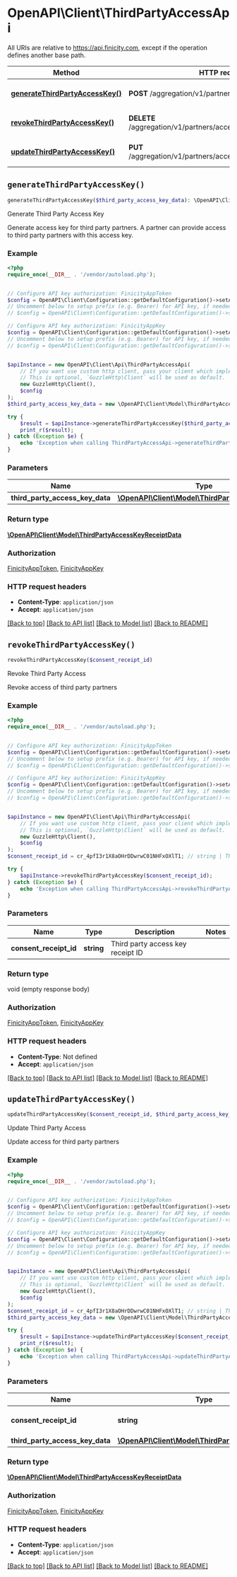 # OpenAPI\Client\ThirdPartyAccessApi

All URIs are relative to https://api.finicity.com, except if the operation defines another base path.

| Method | HTTP request | Description |
| ------------- | ------------- | ------------- |
| [**generateThirdPartyAccessKey()**](ThirdPartyAccessApi.md#generateThirdPartyAccessKey) | **POST** /aggregation/v1/partners/accessKey | Generate Third Party Access Key |
| [**revokeThirdPartyAccessKey()**](ThirdPartyAccessApi.md#revokeThirdPartyAccessKey) | **DELETE** /aggregation/v1/partners/accessKey/{consentReceiptId} | Revoke Third Party Access |
| [**updateThirdPartyAccessKey()**](ThirdPartyAccessApi.md#updateThirdPartyAccessKey) | **PUT** /aggregation/v1/partners/accessKey/{consentReceiptId} | Update Third Party Access |


## `generateThirdPartyAccessKey()`

```php
generateThirdPartyAccessKey($third_party_access_key_data): \OpenAPI\Client\Model\ThirdPartyAccessKeyReceiptData
```

Generate Third Party Access Key

Generate access key for third party partners. A partner can provide access to third party partners with this access key.

### Example

```php
<?php
require_once(__DIR__ . '/vendor/autoload.php');


// Configure API key authorization: FinicityAppToken
$config = OpenAPI\Client\Configuration::getDefaultConfiguration()->setApiKey('Finicity-App-Token', 'YOUR_API_KEY');
// Uncomment below to setup prefix (e.g. Bearer) for API key, if needed
// $config = OpenAPI\Client\Configuration::getDefaultConfiguration()->setApiKeyPrefix('Finicity-App-Token', 'Bearer');

// Configure API key authorization: FinicityAppKey
$config = OpenAPI\Client\Configuration::getDefaultConfiguration()->setApiKey('Finicity-App-Key', 'YOUR_API_KEY');
// Uncomment below to setup prefix (e.g. Bearer) for API key, if needed
// $config = OpenAPI\Client\Configuration::getDefaultConfiguration()->setApiKeyPrefix('Finicity-App-Key', 'Bearer');


$apiInstance = new OpenAPI\Client\Api\ThirdPartyAccessApi(
    // If you want use custom http client, pass your client which implements `GuzzleHttp\ClientInterface`.
    // This is optional, `GuzzleHttp\Client` will be used as default.
    new GuzzleHttp\Client(),
    $config
);
$third_party_access_key_data = new \OpenAPI\Client\Model\ThirdPartyAccessKeyData(); // \OpenAPI\Client\Model\ThirdPartyAccessKeyData

try {
    $result = $apiInstance->generateThirdPartyAccessKey($third_party_access_key_data);
    print_r($result);
} catch (Exception $e) {
    echo 'Exception when calling ThirdPartyAccessApi->generateThirdPartyAccessKey: ', $e->getMessage(), PHP_EOL;
}
```

### Parameters

| Name | Type | Description  | Notes |
| ------------- | ------------- | ------------- | ------------- |
| **third_party_access_key_data** | [**\OpenAPI\Client\Model\ThirdPartyAccessKeyData**](../Model/ThirdPartyAccessKeyData.md)|  | |

### Return type

[**\OpenAPI\Client\Model\ThirdPartyAccessKeyReceiptData**](../Model/ThirdPartyAccessKeyReceiptData.md)

### Authorization

[FinicityAppToken](../../README.md#FinicityAppToken), [FinicityAppKey](../../README.md#FinicityAppKey)

### HTTP request headers

- **Content-Type**: `application/json`
- **Accept**: `application/json`

[[Back to top]](#) [[Back to API list]](../../README.md#endpoints)
[[Back to Model list]](../../README.md#models)
[[Back to README]](../../README.md)

## `revokeThirdPartyAccessKey()`

```php
revokeThirdPartyAccessKey($consent_receipt_id)
```

Revoke Third Party Access

Revoke access of third party partners

### Example

```php
<?php
require_once(__DIR__ . '/vendor/autoload.php');


// Configure API key authorization: FinicityAppToken
$config = OpenAPI\Client\Configuration::getDefaultConfiguration()->setApiKey('Finicity-App-Token', 'YOUR_API_KEY');
// Uncomment below to setup prefix (e.g. Bearer) for API key, if needed
// $config = OpenAPI\Client\Configuration::getDefaultConfiguration()->setApiKeyPrefix('Finicity-App-Token', 'Bearer');

// Configure API key authorization: FinicityAppKey
$config = OpenAPI\Client\Configuration::getDefaultConfiguration()->setApiKey('Finicity-App-Key', 'YOUR_API_KEY');
// Uncomment below to setup prefix (e.g. Bearer) for API key, if needed
// $config = OpenAPI\Client\Configuration::getDefaultConfiguration()->setApiKeyPrefix('Finicity-App-Key', 'Bearer');


$apiInstance = new OpenAPI\Client\Api\ThirdPartyAccessApi(
    // If you want use custom http client, pass your client which implements `GuzzleHttp\ClientInterface`.
    // This is optional, `GuzzleHttp\Client` will be used as default.
    new GuzzleHttp\Client(),
    $config
);
$consent_receipt_id = cr_4pfI3r1X8aOHrDDwrwC01NHFxOXlT1; // string | Third party access key receipt ID

try {
    $apiInstance->revokeThirdPartyAccessKey($consent_receipt_id);
} catch (Exception $e) {
    echo 'Exception when calling ThirdPartyAccessApi->revokeThirdPartyAccessKey: ', $e->getMessage(), PHP_EOL;
}
```

### Parameters

| Name | Type | Description  | Notes |
| ------------- | ------------- | ------------- | ------------- |
| **consent_receipt_id** | **string**| Third party access key receipt ID | |

### Return type

void (empty response body)

### Authorization

[FinicityAppToken](../../README.md#FinicityAppToken), [FinicityAppKey](../../README.md#FinicityAppKey)

### HTTP request headers

- **Content-Type**: Not defined
- **Accept**: `application/json`

[[Back to top]](#) [[Back to API list]](../../README.md#endpoints)
[[Back to Model list]](../../README.md#models)
[[Back to README]](../../README.md)

## `updateThirdPartyAccessKey()`

```php
updateThirdPartyAccessKey($consent_receipt_id, $third_party_access_key_data): \OpenAPI\Client\Model\ThirdPartyAccessKeyReceiptData
```

Update Third Party Access

Update access for third party partners

### Example

```php
<?php
require_once(__DIR__ . '/vendor/autoload.php');


// Configure API key authorization: FinicityAppToken
$config = OpenAPI\Client\Configuration::getDefaultConfiguration()->setApiKey('Finicity-App-Token', 'YOUR_API_KEY');
// Uncomment below to setup prefix (e.g. Bearer) for API key, if needed
// $config = OpenAPI\Client\Configuration::getDefaultConfiguration()->setApiKeyPrefix('Finicity-App-Token', 'Bearer');

// Configure API key authorization: FinicityAppKey
$config = OpenAPI\Client\Configuration::getDefaultConfiguration()->setApiKey('Finicity-App-Key', 'YOUR_API_KEY');
// Uncomment below to setup prefix (e.g. Bearer) for API key, if needed
// $config = OpenAPI\Client\Configuration::getDefaultConfiguration()->setApiKeyPrefix('Finicity-App-Key', 'Bearer');


$apiInstance = new OpenAPI\Client\Api\ThirdPartyAccessApi(
    // If you want use custom http client, pass your client which implements `GuzzleHttp\ClientInterface`.
    // This is optional, `GuzzleHttp\Client` will be used as default.
    new GuzzleHttp\Client(),
    $config
);
$consent_receipt_id = cr_4pfI3r1X8aOHrDDwrwC01NHFxOXlT1; // string | Third party access key receipt ID
$third_party_access_key_data = new \OpenAPI\Client\Model\ThirdPartyAccessKeyData(); // \OpenAPI\Client\Model\ThirdPartyAccessKeyData

try {
    $result = $apiInstance->updateThirdPartyAccessKey($consent_receipt_id, $third_party_access_key_data);
    print_r($result);
} catch (Exception $e) {
    echo 'Exception when calling ThirdPartyAccessApi->updateThirdPartyAccessKey: ', $e->getMessage(), PHP_EOL;
}
```

### Parameters

| Name | Type | Description  | Notes |
| ------------- | ------------- | ------------- | ------------- |
| **consent_receipt_id** | **string**| Third party access key receipt ID | |
| **third_party_access_key_data** | [**\OpenAPI\Client\Model\ThirdPartyAccessKeyData**](../Model/ThirdPartyAccessKeyData.md)|  | |

### Return type

[**\OpenAPI\Client\Model\ThirdPartyAccessKeyReceiptData**](../Model/ThirdPartyAccessKeyReceiptData.md)

### Authorization

[FinicityAppToken](../../README.md#FinicityAppToken), [FinicityAppKey](../../README.md#FinicityAppKey)

### HTTP request headers

- **Content-Type**: `application/json`
- **Accept**: `application/json`

[[Back to top]](#) [[Back to API list]](../../README.md#endpoints)
[[Back to Model list]](../../README.md#models)
[[Back to README]](../../README.md)
